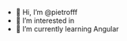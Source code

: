 - 👋 Hi, I’m @pietrofff
- 👀 I’m interested in 
- 🌱 I’m currently learning Angular

<!---
pietrofff/pietrofff is a ✨ special ✨ repository because its `README.md` (this file) appears on your GitHub profile.
You can click the Preview link to take a look at your changes.
--->
